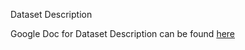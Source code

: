 Dataset Description 

Google Doc for Dataset Description can be found [here](https://docs.google.com/document/d/159ZAosF-jx3TdhHDmhotwtSK49jT0qbKEnu0_89b1yU/edit)
